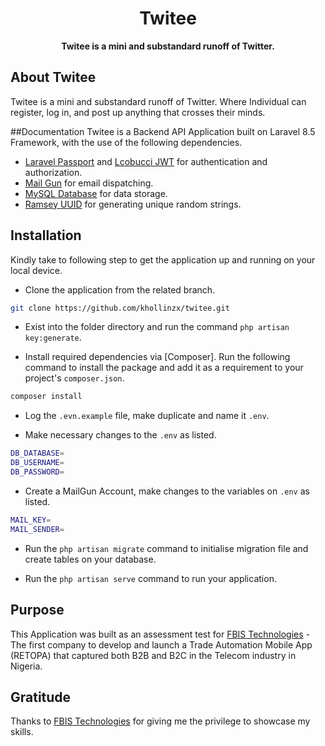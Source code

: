 <h1 align="center">Twitee</h1>

<p align="center">
    <strong>Twitee is a mini and substandard runoff of Twitter.</strong>
</p>

## About Twitee

Twitee is a mini and substandard runoff of Twitter. Where Individual can register, log in, and post up anything that crosses their minds.

##Documentation
Twitee is a Backend API Application built on Laravel 8.5 Framework, with the use of the following dependencies.

- [Laravel Passport](https://packagist.org/packages/laravel/passport) and [Lcobucci JWT](https://packagist.org/packages/lcobucci/jwt) for authentication and authorization.
- [Mail Gun](https://app.mailgun.com/) for email dispatching.
- [MySQL Database](https://www.mysql.com/) for data storage.
- [Ramsey UUID](https://packagist.org/packages/ramsey/uuid) for generating unique random strings.

## Installation
Kindly take to following step to get the application up and running on your local device.

 - Clone the application from the related branch.
```bash
git clone https://github.com/khollinzx/twitee.git
```

 - Exist into the folder directory and run the command ```php artisan key:generate```.

 - Install required dependencies via [Composer]. Run the following
command to install the package and add it as a requirement to your project's
`composer.json`.

```bash
composer install
```

 - Log the `.evn.example` file, make duplicate and name it `.env`.

 - Make necessary changes to the `.env` as listed.
```bash
DB_DATABASE=
DB_USERNAME=
DB_PASSWORD=
```

 - Create a MailGun Account, make changes to the variables on `.env` as listed.
```bash
MAIL_KEY=
MAIL_SENDER=
```
 - Run the `php artisan migrate` command to initialise migration file and create tables on your database.

 - Run the `php artisan serve` command to run your application.


## Purpose
This Application was built as an assessment test for [FBIS Technologies](https://fbistech.com/) - The first company to develop and launch a Trade Automation Mobile App
(RETOPA) that captured both B2B and B2C in the Telecom industry in Nigeria.


## Gratitude

Thanks to [FBIS Technologies](https://fbistech.com/) for giving me the privilege to showcase my skills.

